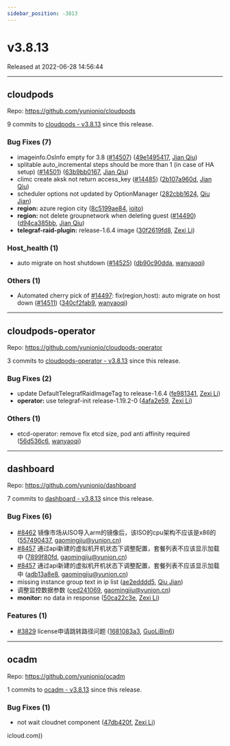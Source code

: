 ```yaml
---
sidebar_position: -3813
---
```


# v3.8.13

Released at 2022-06-28 14:56:44

-----

## cloudpods

Repo: https://github.com/yunionio/cloudpods

9 commits to [cloudpods - v3.8.13](https://github.com/yunionio/cloudpods/compare/v3.8.12...v3.8.13) since this release.

### Bug Fixes (7)
- imageinfo.OsInfo empty for 3.8 ([#14507](https://github.com/yunionio/cloudpods/issues/14507)) ([49e1495417](https://github.com/yunionio/cloudpods/commit/49e1495417761f63c507189f4a01253cf87ab9cf), [Jian Qiu](mailto:swordqiu@gmail.com))
- splitable auto_incremental steps should be more than 1 (in case of HA setup) ([#14501](https://github.com/yunionio/cloudpods/issues/14501)) ([63b9bb0167](https://github.com/yunionio/cloudpods/commit/63b9bb01674363715f0a9442fa3231bd643003b5), [Jian Qiu](mailto:swordqiu@gmail.com))
- climc create aksk not return access_key ([#14485](https://github.com/yunionio/cloudpods/issues/14485)) ([2b107a960d](https://github.com/yunionio/cloudpods/commit/2b107a960dd2ed519b5db7feb5eeb38349ee0e11), [Jian Qiu](mailto:swordqiu@gmail.com))
- scheduler options not updated by OptionManager ([282cbb1624](https://github.com/yunionio/cloudpods/commit/282cbb1624ebf5cc0203ef1686bd3f49ebba788f), [Qiu Jian](mailto:qiujian@yunionyun.com))
- **region:** azure region city ([8c5199ae84](https://github.com/yunionio/cloudpods/commit/8c5199ae84f9b7fcdb331a3bd187b4b42b37be31), [ioito](mailto:qu_xuan@icloud.com))
- **region:** not delete groupnetwork when deleting guest ([#14490](https://github.com/yunionio/cloudpods/issues/14490)) ([d94ca385bb](https://github.com/yunionio/cloudpods/commit/d94ca385bb220a7c72b7db93152bea7291b12900), [Jian Qiu](mailto:swordqiu@gmail.com))
- **telegraf-raid-plugin:** release-1.6.4 image ([30f2619fd8](https://github.com/yunionio/cloudpods/commit/30f2619fd8aa826052e40c1650f1d07e7790bf9e), [Zexi Li](mailto:zexi.li@icloud.com))

### Host_health (1)
- auto migrate on host shutdown ([#14525](https://github.com/yunionio/cloudpods/issues/14525)) ([db90c90dda](https://github.com/yunionio/cloudpods/commit/db90c90dda74eb3ea741e56724fc2e63527aa3bb), [wanyaoqi](mailto:18528551+wanyaoqi@users.noreply.github.com))

### Others (1)
- Automated cherry pick of [#14497](https://github.com/yunionio/cloudpods/issues/14497): fix(region,host): auto migrate on host down ([#14511](https://github.com/yunionio/cloudpods/issues/14511)) ([340cf2fab9](https://github.com/yunionio/cloudpods/commit/340cf2fab94ba8b5d9b025b89bd3ab0a551451f4), [wanyaoqi](mailto:18528551+wanyaoqi@users.noreply.github.com))

-----

## cloudpods-operator

Repo: https://github.com/yunionio/cloudpods-operator

3 commits to [cloudpods-operator - v3.8.13](https://github.com/yunionio/cloudpods-operator/compare/v3.8.12...v3.8.13) since this release.

### Bug Fixes (2)
- update DefaultTelegrafRaidImageTag to release-1.6.4 ([fe981341](https://github.com/yunionio/cloudpods-operator/commit/fe981341b7ff9b9cc68d7a32b344cfac177b3e40), [Zexi Li](mailto:zexi.li@icloud.com))
- **operator:** use telegraf-init release-1.19.2-0 ([4afa2e59](https://github.com/yunionio/cloudpods-operator/commit/4afa2e593d481063c6470b997ae6384363606d6c), [Zexi Li](mailto:zexi.li@icloud.com))

### Others (1)
- etcd-operator: remove fix etcd size, pod anti affinity required ([56d536c6](https://github.com/yunionio/cloudpods-operator/commit/56d536c6b5d777e66ee2d1b386824317c0fd6fcd), [wanyaoqi](mailto:d3lx.yq@gmail.com))

-----

## dashboard

Repo: https://github.com/yunionio/dashboard

7 commits to [dashboard - v3.8.13](https://github.com/yunionio/dashboard/compare/v3.8.12...v3.8.13) since this release.

### Bug Fixes (6)
- [#8462](https://github.com/yunionio/dashboard/issues/8462) 镜像市场从ISO导入arm的镜像后，该ISO的cpu架构不应该是x86的 ([557490437](https://github.com/yunionio/dashboard/commit/5574904375624f82526dd1cbc6fdd7a8d684c439), [gaomingjiu@yunion.cn](mailto:gaomingjiu@yunion.cn))
- [#8457](https://github.com/yunionio/dashboard/issues/8457) 通过api新建的虚拟机开机状态下调整配置，套餐列表不应该显示加载中 ([7899f80fd](https://github.com/yunionio/dashboard/commit/7899f80fda980c5f2ca19345c469b50d501f282c), [gaomingjiu@yunion.cn](mailto:gaomingjiu@yunion.cn))
- [#8457](https://github.com/yunionio/dashboard/issues/8457) 通过api新建的虚拟机开机状态下调整配置，套餐列表不应该显示加载中 ([adb13a8e8](https://github.com/yunionio/dashboard/commit/adb13a8e84a76f16bf94c26b02e39d13ea640fc8), [gaomingjiu@yunion.cn](mailto:gaomingjiu@yunion.cn))
- missing instance group text in ip list ([ae2edddd5](https://github.com/yunionio/dashboard/commit/ae2edddd5db84aff91c9edf86f8489870e00fc15), [Qiu Jian](mailto:qiujian@yunionyun.com))
- 调整监控数据参数 ([ced241069](https://github.com/yunionio/dashboard/commit/ced24106973742eb4ca4555aa4b453eb083df913), [gaomingjiu@yunion.cn](mailto:gaomingjiu@yunion.cn))
- **monitor:** no data in response ([50ca22c3e](https://github.com/yunionio/dashboard/commit/50ca22c3e02556df661ed5ec2e78ab991cf6a861), [Zexi Li](mailto:zexi.li@icloud.com))

### Features (1)
- [#3829](https://github.com/yunionio/dashboard/issues/3829) license申请跳转路径问题 ([1681083a3](https://github.com/yunionio/dashboard/commit/1681083a3dda3f3eb1c65b57d59dbe80c18321d7), [GuoLiBin6](mailto:782518577@qq.com))

-----

## ocadm

Repo: https://github.com/yunionio/ocadm

1 commits to [ocadm - v3.8.13](https://github.com/yunionio/ocadm/compare/v3.8.12...v3.8.13) since this release.

### Bug Fixes (1)
- not wait cloudnet component ([47db420f](https://github.com/yunionio/ocadm/commit/47db420f0a03e0be404244a3dbffd0fa815420a4), [Zexi Li](mailto:zexi.li@icloud.com))

icloud.com))

[ocadm - v3.8.13]: https://github.com/yunionio/ocadm/compare/v3.8.12...v3.8.13
